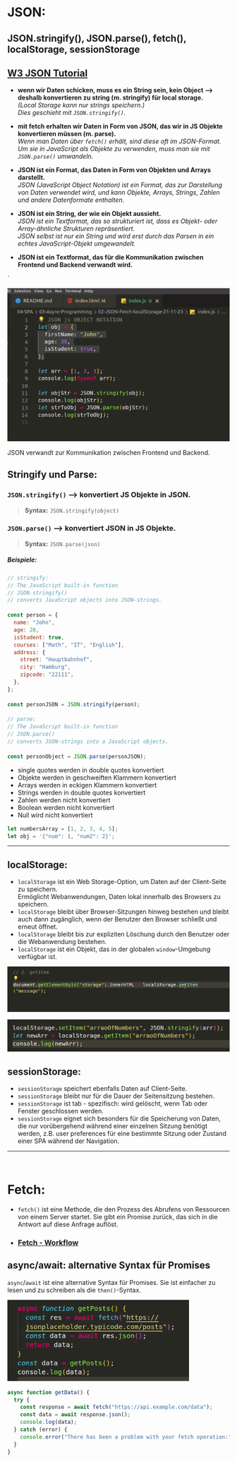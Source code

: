 # JSON:

## JSON.stringify(), JSON.parse(), fetch(), localStorage, sessionStorage

## [W3 JSON Tutorial](https://www.w3schools.com/js/js_json_intro.asp)

- **wenn wir Daten schicken, muss es ein String sein, kein Object --> deshalb konvertieren zu string (m. stringify) für local storage.**
  <br> _(Local Storage kann nur strings speichern.)
  <br> Dies geschieht mit `JSON.stringify()`._

- **mit fetch erhalten wir Daten in Form von JSON, das wir in JS Objekte konvertieren müssen (m. parse).**
  <br> _Wenn man Daten über `fetch()` erhält, sind diese oft im JSON-Format. <br>Um sie in JavaScript als Objekte zu verwenden, muss man sie mit `JSON.parse()` umwandeln._

- **JSON ist ein Format, das Daten in Form von Objekten und Arrays darstellt.**
  <br> _JSON (JavaScript Object Notation) ist ein Format, das zur Darstellung von Daten verwendet wird, und kann Objekte, Arrays, Strings, Zahlen und andere Datenformate enthalten._

- **JSON ist ein String, der wie ein Objekt aussieht.**
  <br> _JSON ist ein Textformat, das so strukturiert ist, dass es Objekt- oder Array-ähnliche Strukturen repräsentiert. <br> JSON selbst ist nur ein String und wird erst durch das Parsen in ein echtes JavaScript-Objekt umgewandelt._

- **JSON ist ein Textformat, das für die Kommunikation zwischen Frontend und Backend verwandt wird.**

`

![Alt text](image-1.png)

JSON verwandt zur Kommunikation zwischen Frontend und Backend.

## Stringify und Parse:

### `JSON.stringify()` --> konvertiert JS Objekte in JSON.

> **Syntax:** `JSON.stringify(object)`

### `JSON.parse()` --> konvertiert JSON in JS Objekte.

> **Syntax:** `JSON.parse(json)`

##### Beispiele:

```js
// stringify:
// The JavaScript built-in function
// JSON.stringify()
// converts JavaScript objects into JSON-strings.

const person = {
  name: "John",
  age: 20,
  isStudent: true,
  courses: ["Math", "IT", "English"],
  address: {
    street: "Hauptbahnhof",
    city: "Hamburg",
    zipcode: "22111",
  },
};

const personJSON = JSON.stringify(person);

// parse:
// The JavaScript built-in function
// JSON.parse()
// converts JSON-strings into a JavaScript objects.

const personObject = JSON.parse(personJSON);
```

- single quotes werden in double quotes konvertiert
- Objekte werden in geschweiften Klammern konvertiert
- Arrays werden in eckigen Klammern konvertiert
- Strings werden in double quotes konvertiert
- Zahlen werden nicht konvertiert
- Boolean werden nicht konvertiert
- Null wird nicht konvertiert

```js
let numbersArray = [1, 2, 3, 4, 5];
let obj = '{"num": 1, "num2": 2}';
```

---

## localStorage:

- `localStorage` ist ein Web Storage-Option, um Daten auf der Client-Seite zu speichern. <br> Ermöglicht Webanwendungen, Daten lokal innerhalb des Browsers zu speichern.
- `localStorage` bleibt über Browser-Sitzungen hinweg bestehen und bleibt auch dann zugänglich, wenn der Benutzer den Browser schließt und erneut öffnet.
- `localStorage` bleibt bis zur expliziten Löschung durch den Benutzer oder die Webanwendung bestehen.
- `localStorage` ist ein Objekt, das in der globalen `window`-Umgebung verfügbar ist.

![Alt text](image-2.png)

![Alt text](image-3.png)

## sessionStorage:

- `sessionStorage` speichert ebenfalls Daten auf Client-Seite. <br>
- `sessionStorage` bleibt nur für die Dauer der Seitensitzung bestehen. <br>
- `sessionStorage` ist tab - spezifisch: wird gelöscht, wenn Tab oder Fenster geschlossen werden. <br>
- `sessionStorage` eignet sich besonders für die Speicherung von Daten, die nur vorübergehend während einer einzelnen Sitzung benötigt werden, z.B. user preferences für eine bestimmte Sitzung oder Zustand einer SPA während der Navigation.

---

<br>

# Fetch:

- `fetch()` ist eine Methode, die den Prozess des Abrufens von Ressourcen von einem Server startet. Sie gibt ein Promise zurück, das sich in die Antwort auf diese Anfrage auflöst.

- ### [Fetch - Workflow](./fetch-workflow.md)

## async/await: alternative Syntax für Promises

`async`/`await` ist eine alternative Syntax für Promises. Sie ist einfacher zu lesen und zu schreiben als die `then()`-Syntax.

![Alt text](image-4.png)

```javascript
async function getData() {
  try {
    const response = await fetch("https://api.example.com/data");
    const data = await response.json();
    console.log(data);
  } catch (error) {
    console.error("There has been a problem with your fetch operation:", error);
  }
}
```
